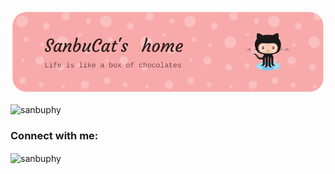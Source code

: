 
<p align="center"><img src="github-header-image (6).png"></p>



<p align="left"> <img src="https://komarev.com/ghpvc/?username=sanbuphy&label=Profile%20views&color=0e75b6&style=flat" alt="sanbuphy" /> </p>

<h3 align="left">Connect with me:</h3>
<p align="left">
</p>

<p><img align="center" src="https://github-readme-stats.vercel.app/api/top-langs?username=sanbuphy&show_icons=true&locale=en&layout=compact" alt="sanbuphy" /></p>


<!--
**sanbuphy/sanbuphy** is a ✨ _special_ ✨ repository because its `README.md` (this file) appears on your GitHub profile.

Here are some ideas to get you started:

- 🔭 I’m currently working on ...
- 🌱 I’m currently learning ...
- 👯 I’m looking to collaborate on ...
- 🤔 I’m looking for help with ...
- 💬 Ask me about ...
- 📫 How to reach me: ...
- 😄 Pronouns: ...
- ⚡ Fun fact: ...
-->
